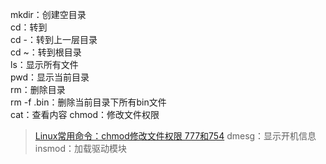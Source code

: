 mkdir：创建空目录  
cd：转到  
  cd -：转到上一层目录  
  cd ~：转到根目录  
ls：显示所有文件  
pwd：显示当前目录  
rm：删除目录  
  rm -f .bin：删除当前目录下所有bin文件  
cat：查看内容
chmod：修改文件权限
>[Linux常用命令：chmod修改文件权限 777和754](https://blog.csdn.net/pythonw/article/details/80263428)
dmesg：显示开机信息
insmod：加载驱动模块
